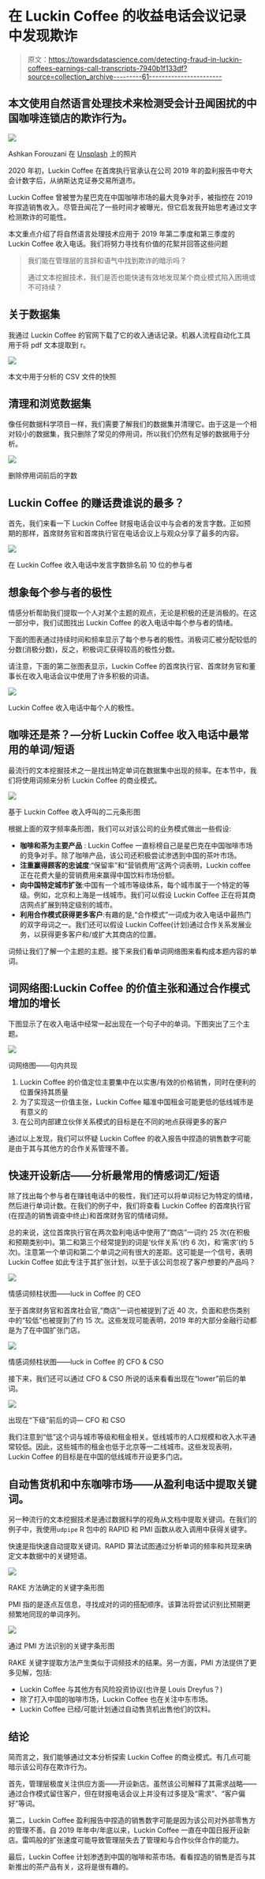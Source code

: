 # 在 Luckin Coffee 的收益电话会议记录中发现欺诈

> 原文：<https://towardsdatascience.com/detecting-fraud-in-luckin-coffees-earnings-call-transcripts-7940b1f133df?source=collection_archive---------61----------------------->

## 本文使用自然语言处理技术来检测受会计丑闻困扰的中国咖啡连锁店的欺诈行为。

![](img/81f10322140ccc81e0b19aa6929156aa.png)

Ashkan Forouzani 在 [Unsplash](https://unsplash.com?utm_source=medium&utm_medium=referral) 上的照片

2020 年初，Luckin Coffee 在首席执行官承认在公司 2019 年的盈利报告中夸大会计数字后，从纳斯达克证券交易所退市。

Luckin Coffee 曾被誉为星巴克在中国咖啡市场的最大竞争对手，被指控在 2019 年捏造销售收入。尽管丑闻花了一些时间才被曝光，但它启发我开始思考通过文字检测欺诈的可能性。

本文重点介绍了将自然语言处理技术应用于 2019 年第二季度和第三季度的 Luckin Coffee 收入电话。我们将努力寻找有价值的花絮并回答这些问题

> 我们能在管理层的言辞和语气中找到欺诈的暗示吗？
> 
> 通过文本挖掘技术，我们是否也能快速有效地发现某个商业模式陷入困境或不可持续？

## 关于数据集

我通过 Luckin Coffee 的官网下载了它的收入通话记录。机器人流程自动化工具用于将 pdf 文本提取到 r。

![](img/211899967e9cfd551eaf975d7b8b8081.png)

本文中用于分析的 CSV 文件的快照

## 清理和浏览数据集

像任何数据科学项目一样，我们需要了解我们的数据集并清理它。由于这是一个相对较小的数据集，我只删除了常见的停用词，所以我们仍然有足够的数据用于分析。

![](img/8f71ac80490cf362ff9e5f470fb13e3d.png)

删除停用词前后的字数

## Luckin Coffee 的赚话费谁说的最多？

首先，我们来看一下 Luckin Coffee 财报电话会议中与会者的发言字数。正如预期的那样，首席财务官和首席执行官在电话会议上与观众分享了最多的内容。

![](img/be82348196a278d12cb01d032c16995c.png)

在 Luckin Coffee 收入电话中发言字数排名前 10 位的参与者

## 想象每个参与者的极性

情感分析帮助我们提取一个人对某个主题的观点，无论是积极的还是消极的。在这一部分中，我们试图找出 Luckin Coffee 的收入电话中每个参与者的情绪。

下面的图表通过持续时间和频率显示了每个参与者的极性。消极词汇被分配较低的分数(消极分数)，反之，积极词汇获得较高的极性分数。

请注意，下面的第二张图表显示，Luckin Coffee 的首席执行官、首席财务官和董事长在收入电话会议中使用了许多积极的词语。

![](img/a8b1f09036023a74fcf76a166985145c.png)

Luckin Coffee 收入电话中每个人的极性。

## 咖啡还是茶？—分析 Luckin Coffee 收入电话中最常用的单词/短语

最流行的文本挖掘技术之一是找出特定单词在数据集中出现的频率。在本节中，我们将使用词频来分析 Luckin Coffee 的商业模式。

![](img/32bc2320d67f707ccc46375b6cea6b8c.png)

基于 Luckin Coffee 收入呼叫的二元条形图

根据上面的双字频率条形图，我们可以对该公司的业务模式做出一些假设:

*   **咖啡和茶为主要产品** : Luckin Coffee 一直标榜自己是星巴克在中国咖啡市场的竞争对手。除了咖啡产品，该公司还积极尝试渗透到中国的茶叶市场。
*   **注重赢得顾客的忠诚度**:“保留率”和“营销费用”这两个词表明，Luckin coffee 正在花费大量的营销费用来赢得中国饮料市场份额。
*   **向中国特定城市扩张**:中国有一个城市等级体系，每个城市属于一个特定的等级。例如，北京和上海是一线城市。我们可以假设 Luckin Coffee 正在将其商店网点扩展到特定级别的城市。
*   **利用合作模式获得更多客户**:有趣的是,“合作模式”一词成为收入电话中最热门的双字母词之一。我们还可以假设 Luckin Coffee(计划)通过合作关系发展业务，以获得更多客户和/或扩大其商店的位置。

词频让我们了解一个主题的主题。接下来我们看单词网络图来看构成本题内容的单词。

## 词网络图:Luckin Coffee 的价值主张和通过合作模式增加的增长

下图显示了在收入电话中经常一起出现在一个句子中的单词。下图突出了三个主题。

![](img/ba570eff495f54482394519391a86e3f.png)

词网络图——句内共现

1.  Luckin Coffee 的价值定位主要集中在以实惠/有效的价格销售，同时在便利的位置保持其质量
2.  为了实现这一价值主张，Luckin Coffee 瞄准中国租金可能更低的低线城市是有意义的
3.  在公司内部建立伙伴关系模式的目标是在不同的地点获得更多的客户

通过以上发现，我们可以怀疑 Luckin Coffee 的收入报告中捏造的销售数字可能是由于其与其他方的合作关系管理不善。

## 快速开设新店——分析最常用的情感词汇/短语

除了找出每个参与者在赚钱电话中的极性，我们还可以将单词标记为特定的情绪，然后进行单词计数。在我们的例子中，我们将查看 Luckin Coffee 的首席执行官(在捏造的销售调查中终止)和首席财务官的情绪词频。

总的来说，这位首席执行官在两次盈利电话中使用了“商店”一词约 25 次(在积极和预期类别中)。第二和第三个经常提到的词是‘伙伴关系’(约 6 次)，和‘需求’(约 5 次)。注意第一个单词和第二个单词之间有很大的差距。这可能是一个信号，表明 Luckin Coffee 如此专注于其扩张计划，以至于该公司忽视了客户想要的产品吗？

![](img/c605f9624e232e10614d527fb27caa9e.png)

情感词频柱状图——luck in Coffee 的 CEO

至于首席财务官和首席社会官,“商店”一词也被提到了近 40 次，负面和悲伤类别中的“较低”也被提到了约 15 次。这些发现可能表明，2019 年的大部分金融行动都是为了在中国扩张门店。

![](img/9f1805e4bae29a956390b073d7248eed.png)

情感词频柱状图——luck in Coffee 的 CFO & CSO

接下来，我们还可以通过 CFO & CSO 所说的话来看看出现在“lower”前后的单词。

![](img/ccb94a3d6e527771ade8f03b8904ee42.png)

出现在“下级”前后的词— CFO 和 CSO

我们注意到“低”这个词与城市等级和租金相关。低线城市的人口规模和收入水平通常较低。因此，这些城市的租金也低于北京等一二线城市。这些发现表明，Luckin Coffee 的目标是在中国的低线城市开设更多门店。

## 自动售货机和中东咖啡市场——从盈利电话中提取关键词。

另一种流行的文本挖掘技术是通过数据科学的视角从文档中提取关键词。在我们的例子中，我使用`udpipe` R 包中的 RAPID 和 PMI 函数从收入调用中获得关键字。

快速是指快速自动提取关键词。RAPID 算法试图通过分析单词的频率和共现来确定文本数据中的关键短语。

![](img/fab89fb71602f5be417f8f6de80a2051.png)

RAKE 方法确定的关键字条形图

PMI 指的是逐点互信息，寻找成对的词的搭配顺序。该算法将尝试识别比预期更频繁地同现的单词序列。

![](img/93c1931e344b2454199ded8ad0dcc96b.png)

通过 PMI 方法识别的关键字条形图

RAKE 关键字提取方法产生类似于词频技术的结果。另一方面，PMI 方法提供了更多见解，包括:

*   Luckin Coffee 与其他方有风险投资协议(也许是 Louis Dreyfus？)
*   除了打入中国的咖啡市场，Luckin Coffee 也在关注中东市场。
*   Luckin Coffee 已经/可能计划通过自动售货机出售他们的饮料。

## 结论

简而言之，我们能够通过文本分析探索 Luckin Coffee 的商业模式。有几点可能暗示该公司存在欺诈行为。

首先，管理层极度关注供应方面——开设新店。虽然该公司解释了其需求战略——通过合作模式留住客户，但在财报电话会议上并没有过多提及“需求”、“客户偏好”等词。

第二，Luckin Coffee 盈利报告中捏造的销售数字可能是因为该公司对外部零售方的管理不善。自 2019 年年中/年底以来，Luckin Coffee 一直在中国日报开设新店。雷鸣般的扩张速度可能导致管理层失去了管理和与合作伙伴合作的能力。

最后，Luckin Coffee 计划渗透到中国的咖啡和茶市场。看看捏造的销售是否与其新推出的茶产品有关，这将是很有趣的。